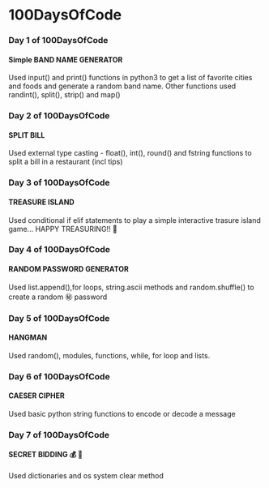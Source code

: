 # 100DaysOfCode
### Day 1 of 100DaysOfCode
#### Simple BAND NAME GENERATOR 
Used input() and print() functions in python3 to get a list of favorite cities and foods and generate a random band name.
Other functions used randint(), split(), strip() and map()

### Day 2 of 100DaysOfCode
#### SPLIT BILL
Used external type casting - float(), int(), round() and fstring functions to split a bill in a restaurant (incl tips)

### Day 3 of 100DaysOfCode
#### TREASURE ISLAND
Used conditional if elif statements to play a simple interactive trasure island game... HAPPY TREASURING!! 🎲

### Day 4 of 100DaysOfCode
#### RANDOM PASSWORD GENERATOR
Used list.append(),for loops, string.ascii methods and random.shuffle() to create a random :secret: password

### Day 5 of 100DaysOfCode
#### HANGMAN
Used random(), modules, functions, while, for loop and lists.

### Day 6 of 100DaysOfCode
#### CAESER CIPHER 
Used basic python string functions to encode or decode a message

### Day 7 of 100DaysOfCode
#### SECRET BIDDING 💰 💸
Used dictionaries and os system clear method
